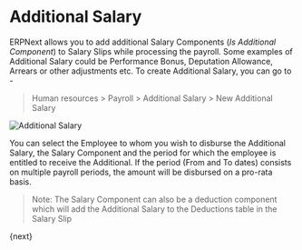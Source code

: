 <!-- add-breadcrumbs -->
# Additional Salary

ERPNext allows you to add additional Salary Components (_Is Additional Component_) to Salary Slips while processing the payroll. Some examples of Additional Salary could be Performance Bonus, Deputation Allowance, Arrears or other adjustments etc. To create Additional Salary, you can go to -

> Human resources > Payroll > Additional Salary > New Additional Salary

<img class="screenshot" alt="Additional Salary" src="{{docs_base_url}}/assets/img/human-resources/additional-salary.png">

You can select the Employee to whom you wish to disburse the Additional Salary, the Salary Component and the period for which the employee is entitled to receive the Additional. If the period (From and To dates) consists on multiple payroll periods, the amount will be disbursed on a pro-rata basis.

> Note: The Salary Component can also be a deduction component which will add the Additional Salary to the Deductions table in the Salary Slip

{next}
